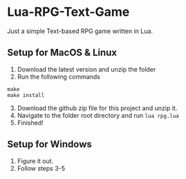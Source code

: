 # Lua-RPG-Text-Game
Just a simple Text-based RPG game written in Lua. 

## Setup for MacOS & Linux

1. Download the latest version and unzip the folder
2. Run the following commands
```
make
make install
```
3. Download the github zip file for this project and unzip it.
4. Navigate to the folder root directory and run `lua rpg.lua`
5. Finished!

## Setup for Windows

1. Figure it out.
2. Follow steps 3-5
